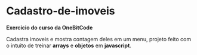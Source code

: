 # Cadastro-de-imoveis
**Exercicio do curso da OneBitCode**

Cadastra imoveis e mostra contagem deles em um menu, projeto feito com o intuito de treinar **arrays** e **objetos** em **javascript**.
